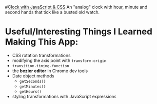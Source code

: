 #[Clock with JavaScript & CSS](http://travis.bingo/clock/)
An "analog" clock with hour, minute and second hands that tick like a busted old watch. 

# Useful/Interesting Things I Learned Making This App:
* CSS rotation transformations
* modifying the axis point with `transform-origin`
* `transition-timing-function` 
* the **bezier editor** in Chrome dev tools
* Date object methods
  - `getSeconds()`
  - `getMinutes()`
  - `getHours()`
* styling transformations with JavaScript expressions